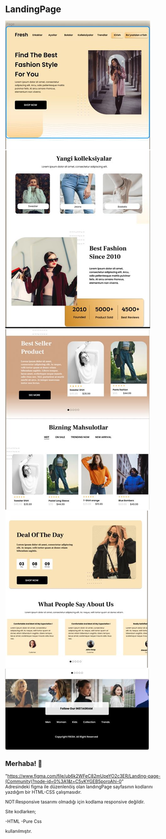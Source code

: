 # LandingPage

![Design preview for LandingPage](./sayfagörüntüsü/page1.JPG)
![Design preview for LandingPage](./sayfagörüntüsü/page2.JPG)
![Design preview for LandingPage](./sayfagörüntüsü/page3.JPG)
![Design preview for LandingPage](./sayfagörüntüsü/page4.JPG)
![Design preview for LandingPage](./sayfagörüntüsü/page5.JPG)


## Merhaba! 👋
"https://www.figma.com/file/ub6k2WFeC82mUpeYO2c3ER/Landing-page-(Community)?node-id=0%3A1&t=C5yKYGEB5poroAhi-0"   
Adresindeki figma ile düzenlenöiş olan landıngPage sayfasının kodlarını yazdığım bir HTML-CSS çalışmasıdır.

NOT:Responsive tasarımı olmadığı için kodlama responsive değildir.

Site kodlarken;  

-HTML
-Pure Css

kullanılmıştır.  
  
